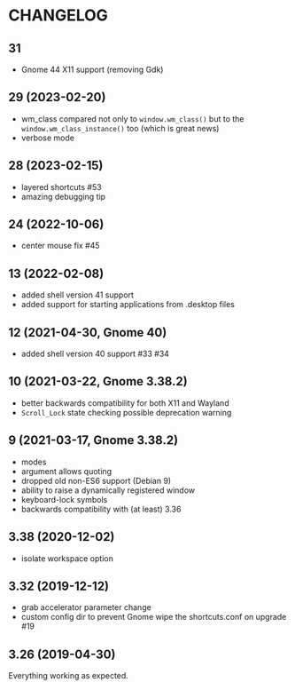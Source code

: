 # CHANGELOG

## 31
- Gnome 44 X11 support (removing Gdk)

## 29 (2023-02-20)
- wm_class compared not only to `window.wm_class()` but to the `window.wm_class_instance()` too (which is great news)
- verbose mode

## 28 (2023-02-15)
- layered shortcuts #53
- amazing debugging tip

## 24 (2022-10-06)
- center mouse fix #45

## 13 (2022-02-08)
- added shell version 41 support
- added support for starting applications from .desktop files

## 12 (2021-04-30, Gnome 40)
- added shell version 40 support #33 #34

## 10 (2021-03-22, Gnome 3.38.2)
- better backwards compatibility for both X11 and Wayland
- `Scroll_Lock` state checking possible deprecation warning

## 9 (2021-03-17, Gnome 3.38.2)
- modes
- argument allows quoting
- dropped old non-ES6 support (Debian 9)
- ability to raise a dynamically registered window
- keyboard-lock symbols
- backwards compatibility with (at least) 3.36

## 3.38 (2020-12-02)
- isolate workspace option

## 3.32 (2019-12-12)
- grab accelerator parameter change
- custom config dir to prevent Gnome wipe the shortcuts.conf on upgrade #19

## 3.26 (2019-04-30)
Everything working as expected.
